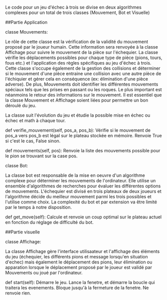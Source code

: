Le code pour un jeu d'échec à trois se divise en deux algorithmes complexes pour un total de trois classes (Mouvement, Bot et Visuelle)

##Partie Application

classe Mouvements:

Le rôle de cette classe est la vérification de la validité du mouvement proposé par le joueur humain. Cette information sera renvoyée à la classe Affichage pour suivre le mouvement de la pièce sur l'échequier. La classe vérifie les déplacements possibles pour chaque type de pièce (pions, tours, fous etc.) et l'application des règles spécifiques au jeu d'échec à trois. Cette classe s'occupe également de la gestion des collisions et déterminer si le mouvement d'une pièce entraine une collision avec une autre pièce de l'échiquier et gérer cela en conséquence (ex: élimination d'une pièce adverse). De plus, Mouvements doit identifier les différentes mouvements spéciaux tels que les prises en passant ou les roques. Le plus important est néanmoins le retour des informations sur le mouvement. Il est essentiel que la classe Mouvement et Affichage soient liées pour permettre un bon déroulé du jeu.

La classe suit l'évolution du jeu et étudie la possible mise en échec ou échec et math à chaque tour.

def verifie_mouvement(self, pos_a, pos_b):
Vérifie si le mouvement de pos_a vers pos_b est légal sur le plateau stockée en mémoire.
Renvoie True si c'est le cas, False sinon.

def mouvements(self, pos):
Renvoie la liste des mouvements possible pour le pion se trouvant sur la case pos.

classe Bot:

La classe bot est responsable de la mise en oeuvre d'un algorithme complexe pour déterminer les mouvements de l'ordinateur. Elle utilise un ensemble d'algorithmes de recherches pour évaluer les différentes options de mouvements. L'échequier est divisé en trois plateaux de deux joueurs et l'algorithme décide du meilleur mouvement parmi les trois possibles et l'utilise comme choix. La complexité du bot et par extension va être limité par le temps à notre disposition.

def get_move(self):
Calcule et renvoie un coup optimal sur le plateau actuel en fonction du réglage de difficulté du bot.

##Partie visuelle

classe Affichage:

La classe Affichage gère l'interface utilisaateur et l'affichage des éléments du jeu (échequier, les différents pions et message lorsqu'en situation d'echec) mais également le déplacement des pions, leur élimination ou apparation lorsque le déplacement proposé par le joueur est validé par Mouvements ou joué par l'ordinateur.

def start(self):
Démarre le jeu.
Lance la fenetre, et démarre la boucle qui traitera les evenements.
Bloque jusqu'à la fermeture de la fenetre.
Ne renvoie rien.